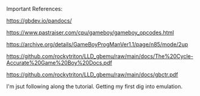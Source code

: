 

Important References:

https://gbdev.io/pandocs/

https://www.pastraiser.com/cpu/gameboy/gameboy_opcodes.html

https://archive.org/details/GameBoyProgManVer1.1/page/n85/mode/2up

https://github.com/rockytriton/LLD_gbemu/raw/main/docs/The%20Cycle-Accurate%20Game%20Boy%20Docs.pdf

https://github.com/rockytriton/LLD_gbemu/raw/main/docs/gbctr.pdf

I'm jsut following along the tutorial. Getting my first dig into emulation. 
